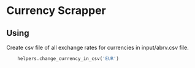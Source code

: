 # Currency Scrapper




## Using

Create csv file of all exchange rates for currencies in input/abrv.csv file.

```python
    helpers.change_currency_in_csv('EUR')
```
